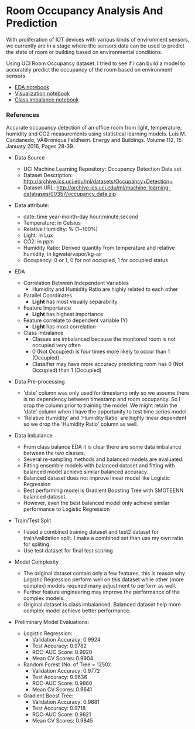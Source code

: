 # Room Occupancy Analysis And Prediction

With proliferation of IOT devices with various kinds of environment sensors, we currently are in a stage where the sensors data can be used to predict the state of room or building based on environmental conditions.

Using UCI Room Occupancy dataset. I tried to see if I can build a model to accurately predict the occupancy of the room based on environment sensors.

- [EDA notebook](https://github.com/dshlai/room_occupancy_prediction/blob/master/occupancy_prediction_eda.ipynb) 
- [Visualization notebook](https://github.com/dshlai/room_occupancy_prediction/blob/master/prediction_visualzied.ipynb)
- [Class imbalance notebook](https://github.com/dshlai/room_occupancy_prediction/blob/master/imbalanced_model_evaluation.ipynb)

### References

Accurate occupancy detection of an office room from light, temperature, humidity and CO2 measurements using statistical learning models. 
Luis M. Candanedo, VÃ©ronique Feldheim. 
Energy and Buildings. Volume 112, 15 January 2016, Pages 28-39.



- Data Source
    - UCI Machine Learning Repository: Occupancy Detection Data set
    - Dataset Description: http://archive.ics.uci.edu/ml/datasets/Occupancy+Detection+
    - Dataset URL: http://archive.ics.uci.edu/ml/machine-learning-databases/00357/occupancy_data.zip

- Data attribute:
    - date: time year-month-day hour:minute:second
    - Temperature: in Celsius
    - Relative Humidity: % (1~100%)
    - Light: in Lux
    - CO2: in ppm
    - Humidity Ratio: Derived quantity from temperature and relative humidity, in kgwatervapor/kg-air
    - Occupancy: 0 or 1, 0 for not occupied, 1 for occupied status
- EDA
    - Correlation Between Independent Variables
        - Humidity and Humidity Ratio are highly related to each other
    - Parallel Coordinates
        - **Light** has most visually separability
    - Feature Importance
        - **Light** has highest importance
    - Feature correlate to dependent variable (Y)
        - **Light** has most correlation
    - Class Imbalance
        - Classes are imbalanced because the monitored room is not occupied very often
        - 0 (Not Occupied) is four times more likely to occur than 1 (Occupied)
        - Classifier may have more accuracy predicting room has 0 (Not Occupied) than 1 (Occupied)
           
- Data Pre-processing
    - 'date' column was only used for timestamp only so we assume there is no dependency between timestamp and room occupancy. 
      So I drop the column prior to training the model. We might retain the 'date' column when I have the opportunity to test time series model.
    - 'Relative Humidity' and 'Humidity Ratio' are highly linear dependent so we drop the 'Humidity Ratio' column as well.

- Data Imbalance
    - From class balance EDA it is clear there are some data imbalance between the two classes.
    - Several re-sampling methods and balanced models are evaluated. 
    - Fitting ensemble models with balanced dataset and fitting with balanced model achieve similar balanced accuracy.
    - Balanced dataset does not improve linear model like Logistic Regression
    - Best performing model is Gradient Boosting Tree with SMOTEENN balanced dataset. 
    - However, even the best balanced model only achieve similar performance to Logistic Regression

- Train/Test Split
    - I used a combined training dataset and test2 dataset for train/validation split. I make a combined set than use my own ratio for spliting.
    - Use test dataset for final test scoring

- Model Complexity
    - The original dataset contain only a few features, this is reason why Logistic Regression perform well on this dataset while other (more complex) models required many adjustment to perform as well. 
    - Further feature engineering may improve the performance of the complex models.
    - Original dataset is class imbalanced. Balanced dataset help more complex model achieve better performance.
     
- Preliminary Model Evaluations:
    - Logistic Regression:
        - Validation Accuracy: 0.9924
        - Test Accuracy: 0.9782
        - ROC-AUC Score: 0.9920
        - Mean CV Scores: 0.9904
    - Random Forest (No. of Tree = 1250):
        - Validation Accuracy: 0.9772
        - Test Accuracy: 0.9636
        - ROC-AUC Score: 0.9860
        - Mean CV Scores: 0.9641
    - Gradient Boost Tree:
        - Validation Accuracy: 0.9881
        - Test Accuracy: 0.9718
        - ROC-AUC Score: 0.9821
        - Mean CV Scores: 0.9845


        
